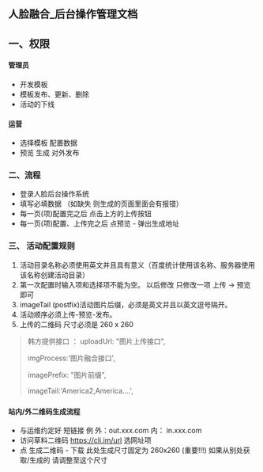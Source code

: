 
## 人脸融合_后台操作管理文档


## 一、权限

#### 管理员
* 开发模板
* 模板发布、更新、删除
* 活动的下线

#### 运营
* 选择模板 配置数据
* 预览 生成 对外发布

### 二、流程

* 登录人脸后台操作系统
* 填写必填数据 （如缺失 则生成的页面里面会有报错）
* 每一页(项)配置完之后 点击上方的上传按钮
* 每一页(项)配置、上传完之后 点预览 - 弹出生成地址 

### 三、 活动配置规则

1. 活动目录名称必须使用英文并且具有意义（百度统计使用该名称、服务器使用该名称创建活动目录）
2. 第一次配置时输入项和选择项不能为空。 以后修改 只修改一项 上传 -> 预览 即可
3. imageTail (postfix)活动图片后缀，必须是英文并且以英文逗号隔开。
4. 活动顺序必须上传-预览-发布。
5. 上传的二维码 尺寸必须是 260 x 260

> 韩方提供接口 ：
> uploadUrl: "图片上传接口",
>
> imgProcess:'图片融合接口',
>
> imagePrefix: "图片前缀",
>
> imageTail:'America2,America….',

###


#### 站内/外二维码生成流程

* 与运维约定好 短链接 例 外：out.xxx.com 内： in.xxx.com
* 访问草料二维码  https://cli.im/url 选网址项
* 点 生成二维码 - 下载 此处生成尺寸固定为 260x260 (重要!!!) 如果从别处获取/生成的 请调整至这个尺寸

